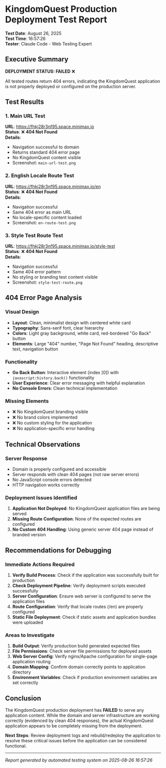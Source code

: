 # KingdomQuest Production Deployment Test Report

**Test Date**: August 26, 2025  
**Test Time**: 16:57:26  
**Tester**: Claude Code - Web Testing Expert  

## Executive Summary

**DEPLOYMENT STATUS: FAILED** ❌

All tested routes return 404 errors, indicating the KingdomQuest application is not properly deployed or configured on the production server.

## Test Results

### 1. Main URL Test
**URL**: https://fhkj28r3nf95.space.minimax.io  
**Status**: ❌ **404 Not Found**  
**Details**: 
- Navigation successful to domain
- Returns standard 404 error page
- No KingdomQuest content visible
- Screenshot: `main-url-test.png`

### 2. English Locale Route Test  
**URL**: https://fhkj28r3nf95.space.minimax.io/en  
**Status**: ❌ **404 Not Found**  
**Details**:
- Navigation successful
- Same 404 error as main URL
- No locale-specific content loaded
- Screenshot: `en-route-test.png`

### 3. Style Test Route Test
**URL**: https://fhkj28r3nf95.space.minimax.io/style-test  
**Status**: ❌ **404 Not Found**  
**Details**:
- Navigation successful
- Same 404 error pattern
- No styling or branding test content visible
- Screenshot: `style-test-route.png`

## 404 Error Page Analysis

### Visual Design
- **Layout**: Clean, minimalist design with centered white card
- **Typography**: Sans-serif font, clear hierarchy
- **Colors**: Light gray background, white card, red-bordered "Go Back" button
- **Elements**: Large "404" number, "Page Not Found" heading, descriptive text, navigation button

### Functionality
- **Go Back Button**: Interactive element (index [0]) with `javascript:history.back()` functionality
- **User Experience**: Clear error messaging with helpful explanation
- **No Console Errors**: Clean technical implementation

### Missing Elements
- ❌ No KingdomQuest branding visible
- ❌ No brand colors implemented  
- ❌ No custom styling for the application
- ❌ No application-specific error handling

## Technical Observations

### Server Response
- Domain is properly configured and accessible
- Server responds with clean 404 pages (not raw server errors)
- No JavaScript console errors detected
- HTTP navigation works correctly

### Deployment Issues Identified
1. **Application Not Deployed**: No KingdomQuest application files are being served
2. **Missing Route Configuration**: None of the expected routes are configured
3. **No Custom 404 Handling**: Using generic server 404 page instead of branded version

## Recommendations for Debugging

### Immediate Actions Required
1. **Verify Build Process**: Check if the application was successfully built for production
2. **Check Deployment Pipeline**: Verify deployment scripts executed successfully
3. **Server Configuration**: Ensure web server is configured to serve the application files
4. **Route Configuration**: Verify that locale routes (/en) are properly configured
5. **Static File Deployment**: Check if static assets and application bundles were uploaded

### Areas to Investigate
1. **Build Output**: Verify production build generated expected files
2. **File Permissions**: Check server file permissions for deployed assets
3. **Web Server Config**: Verify nginx/Apache configuration for single-page application routing
4. **Domain Mapping**: Confirm domain correctly points to application directory
5. **Environment Variables**: Check if production environment variables are set correctly

## Conclusion

The KingdomQuest production deployment has **FAILED** to serve any application content. While the domain and server infrastructure are working correctly (evidenced by clean 404 responses), the actual KingdomQuest application appears to be completely missing from the deployment.

**Next Steps**: Review deployment logs and rebuild/redeploy the application to resolve these critical issues before the application can be considered functional.

---
*Report generated by automated testing system on 2025-08-26 16:57:26*